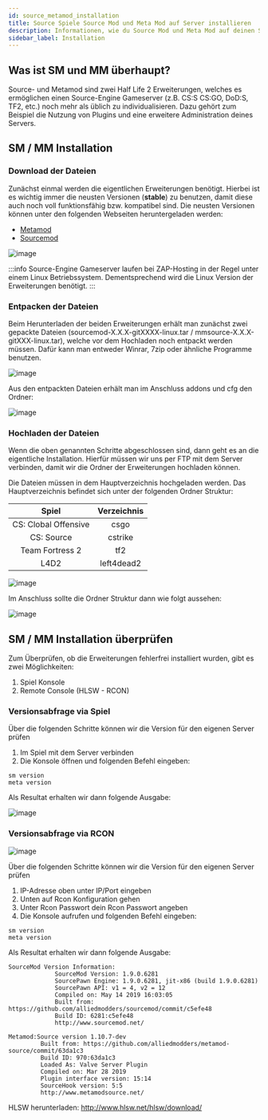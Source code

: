 ```yaml
---
id: source_metamod_installation
title: Source Spiele Source Mod und Meta Mod auf Server installieren
description: Informationen, wie du Source Mod und Meta Mod auf deinen Source Gameserver von ZAP-Hosting installieren kannst - ZAP-Hosting.com Dokumentationen
sidebar_label: Installation
---
```


## Was ist SM und MM überhaupt?

Source- und Metamod sind zwei Half Life 2 Erweiterungen, welches es ermöglichen einen Source-Engine Gameserver (z.B. CS:S CS:GO, DoD:S, TF2, etc.) noch mehr als üblich zu individualisieren. Dazu gehört zum Beispiel die Nutzung von Plugins und eine erweitere Administration deines Servers.

## SM / MM Installation

### Download der Dateien

Zunächst einmal werden die eigentlichen Erweiterungen benötigt. Hierbei ist es wichtig immer die neusten Versionen (**stable**) zu benutzen, damit diese auch noch voll funktionsfähig bzw. kompatibel sind. Die neusten Versionen können unter den folgenden Webseiten heruntergeladen werden: 

- [Metamod](https://www.sourcemm.net/downloads.php?branch=stable)
- [Sourcemod](https://www.sourcemod.net/downloads.php?branch=stable)

![image](https://user-images.githubusercontent.com/13604413/159178791-f9949d57-45ec-42af-9e5f-5eb9190ae602.png)

:::info
Source-Engine Gameserver laufen bei ZAP-Hosting in der Regel unter einem Linux Betriebssystem. Dementsprechend wird die Linux Version der Erweiterungen benötigt.
:::

### Entpacken der Dateien

Beim Herunterladen der beiden Erweiterungen erhält man zunächst zwei gepackte Dateien (sourcemod-X.X.X-gitXXXX-linux.tar / mmsource-X.X.X-gitXXX-linux.tar), welche vor dem Hochladen noch entpackt werden müssen. Dafür kann man entweder Winrar, 7zip oder ähnliche Programme benutzen.

![image](https://user-images.githubusercontent.com/13604413/159178794-4b9bc301-1b64-4b87-b7d1-1ac9500f6a57.png)

Aus den entpackten Dateien erhält man im Anschluss addons und cfg den Ordner:

![image](https://user-images.githubusercontent.com/13604413/159178797-76cc4be0-ff07-4a6a-a85a-d31ec71c76eb.png)

### Hochladen der Dateien

Wenn die oben genannten Schritte abgeschlossen sind, dann geht es an die eigentliche Installation. Hierfür müssen wir uns per FTP mit dem Server verbinden, damit wir die Ordner der Erweiterungen hochladen können.

Die Dateien müssen in dem Hauptverzeichnis hochgeladen werden. Das Hauptverzeichnis befindet sich unter der folgenden Ordner Struktur:

| Spiel | Verzeichnis  |
| :-----: |:-------------:| 
| CS: Clobal Offensive | csgo |
| CS: Source | cstrike |
| Team Fortress 2 | tf2 |
| L4D2 | left4dead2 |

![image](https://user-images.githubusercontent.com/13604413/159178805-066652c8-c5b9-43c3-9c16-e27d6f90e6e4.png)

Im Anschluss sollte die Ordner Struktur dann wie folgt aussehen:

![image](https://user-images.githubusercontent.com/13604413/159178810-43bff013-43ab-47ce-9806-38423cc91fb5.png)

## SM / MM Installation überprüfen

Zum Überprüfen, ob die Erweiterungen fehlerfrei installiert wurden, gibt es zwei Möglichkeiten:

1. Spiel Konsole
2. Remote Console (HLSW - RCON)

### Versionsabfrage via Spiel

Über die folgenden Schritte können wir die Version für den eigenen Server prüfen

1. Im Spiel mit dem Server verbinden
2. Die Konsole öffnen und folgenden Befehl eingeben:

```
sm version
meta version
```

Als Resultat erhalten wir dann folgende Ausgabe: 

![image](https://user-images.githubusercontent.com/13604413/159178813-83f8c4a3-03ac-469d-9315-54631c89c4f3.png)

### Versionsabfrage via RCON

![image](https://user-images.githubusercontent.com/13604413/159178818-bc81a67e-4068-4198-a03b-0abf0eef3b5d.png)

Über die folgenden Schritte können wir die Version für den eigenen Server prüfen

1. IP-Adresse oben unter IP/Port eingeben
2. Unten auf Rcon Konfiguration gehen
3. Unter Rcon Passwort dein Rcon Passwort angeben
4. Die Konsole aufrufen und folgenden Befehl eingeben:

```
sm version
meta version
```

Als Resultat erhalten wir dann folgende Ausgabe: 

```
SourceMod Version Information:
             SourceMod Version: 1.9.0.6281
             SourcePawn Engine: 1.9.0.6281, jit-x86 (build 1.9.0.6281)
             SourcePawn API: v1 = 4, v2 = 12
             Compiled on: May 14 2019 16:03:05
             Built from: https://github.com/alliedmodders/sourcemod/commit/c5efe48
             Build ID: 6281:c5efe48
             http://www.sourcemod.net/
             
Metamod:Source version 1.10.7-dev
         Built from: https://github.com/alliedmodders/metamod-source/commit/63da1c3
         Build ID: 970:63da1c3
         Loaded As: Valve Server Plugin
         Compiled on: Mar 28 2019
         Plugin interface version: 15:14
         SourceHook version: 5:5
         http://www.metamodsource.net/
```

HLSW herunterladen: http://www.hlsw.net/hlsw/download/
